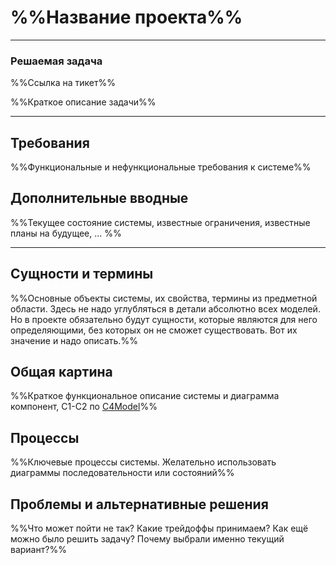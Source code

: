 # %%Название проекта%%

---
### Решаемая задача

%%Ссылка на тикет%%

%%Краткое описание задачи%%

---

## Требования

%%Функциональные и нефункциональные требования к системе%%

## Дополнительные вводные

%%Текущее состояние системы, известные ограничения, известные планы на будущее, ... %%

---

## Сущности и термины

%%Основные объекты системы, их свойства, термины из предметной области. Здесь
не надо углубляться в детали абсолютно всех моделей. Но в проекте обязательно
будут сущности, которые являются для него определяющими, без которых он не
сможет существовать. Вот их значение и надо описать.%%


## Общая картина

%%Краткое функциональное описание системы и диаграмма компонент, C1-C2 по [C4Model](https://c4model.com/)%%


## Процессы

%%Ключевые процессы системы. Желательно использовать диаграммы последовательности или состояний%%


## Проблемы и альтернативные решения

%%Что может пойти не так? Какие трейдоффы принимаем? Как ещё можно было решить задачу? Почему выбрали именно текущий вариант?%%
